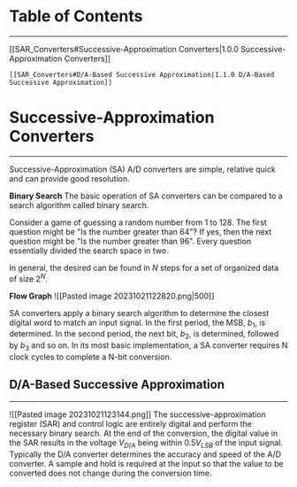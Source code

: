 # Table of Contents
---
[[SAR_Converters#Successive-Approximation Converters|1.0.0 Successive-Approximation Converters]]

	[[SAR_Converters#D/A-Based Successive Approximation|1.1.0 D/A-Based Successive Approximation]]
# Successive-Approximation Converters
---
Successive-Approximation (SA) A/D converters are simple, relative quick and can provide good resolution. 

**Binary Search**
The basic operation of SA converters can be compared to a search algorithm called binary search. 

Consider a game of guessing a random number from 1 to 128. The first question might be "Is the number greater than 64"? If yes, then the next question might be "Is the number greater than 96". Every question essentially divided the search space in two.

In general, the desired can be found in $N$ steps for a set of organized data of size $2^N$. 

**Flow Graph**
![[Pasted image 20231021122820.png|500]]

SA converters apply a binary search algorithm to determine the closest digital word to match an input signal. In the first period, the MSB, $b_1$, is determined. In the second period, the next bit, $b_2$, is determined, followed by $b_3$ and so on. In its most basic implementation, a SA converter requires N clock cycles to complete a N-bit conversion. 

## D/A-Based Successive Approximation
---
![[Pasted image 20231021123144.png]]
The successive-approximation register (SAR) and control logic are entirely digital and perform the necessary binary search. At the end of the conversion, the digital value in the SAR results in the voltage $V_{D/A}$ being within $0.5 V_{LSB}$ of the input signal. Typically the D/A converter determines the accuracy and speed of the A/D converter. A sample and hold is required at the input so that the value to be converted does not change during the conversion time.

